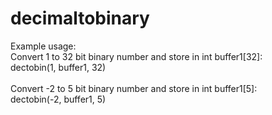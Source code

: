 # decimaltobinary

Example usage:<br />
Convert 1 to 32 bit binary number and store in int buffer1[32]: <br />
dectobin(1, buffer1, 32) <br />
<br />
Convert -2 to 5 bit binary number and store in int buffer1[5]: <br />
dectobin(-2, buffer1, 5) <br />
